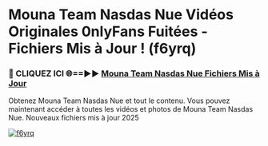 # Mouna Team Nasdas Nue Vidéos Originales 0nlyFans Fuitées - Fichiers Mis à Jour ! (f6yrq)

<h3>🔴 CLIQUEZ ICI 🌐==►► <a href="https://tinyurl.com/2pmr4ezf" rel="nofollow">Mouna Team Nasdas Nue Fichiers Mis à Jour</a></h3>

Obtenez Mouna Team Nasdas Nue et tout le contenu. Vous pouvez maintenant accéder à toutes les vidéos et photos de Mouna Team Nasdas Nue. Nouveaux fichiers mis à jour 2025

[![f6yrq](https://i.imgur.com/6SNvagu.gif)](https://tinyurl.com/2pmr4ezf)
